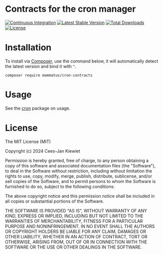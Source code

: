 # Contracts for the cron manager

[![Continuous Integration](https://github.com/MammatusPHP/cron-contracts/actions/workflows/ci.yml/badge.svg?event=push)](https://github.com/MammatusPHP/cron-contracts/actions/workflows/ci.yml)
[![Latest Stable Version](https://poser.pugx.org/mammatus/cron-contracts/v/stable.png)](https://packagist.org/packages/mammatus/cron-contracts)
[![Total Downloads](https://poser.pugx.org/mammatus/cron-contracts/downloads.png)](https://packagist.org/packages/mammatus/cron-contracts)
[![License](https://poser.pugx.org/mammatus/cron-contracts/license.png)](https://packagist.org/packages/mammatus/cron-contracts)

# Installation

To install via [Composer](http://getcomposer.org/), use the command below, it will automatically detect the latest version and bind it with `^`.

```
composer require mammatus/cron-contracts
```

# Usage

See the [cron](https://github.com/MammatusPHP/cron) package on usage.

# License

The MIT License (MIT)

Copyright (c) 2024 Cees-Jan Kiewiet

Permission is hereby granted, free of charge, to any person obtaining a copy
of this software and associated documentation files (the "Software"), to deal
in the Software without restriction, including without limitation the rights
to use, copy, modify, merge, publish, distribute, sublicense, and/or sell
copies of the Software, and to permit persons to whom the Software is
furnished to do so, subject to the following conditions:

The above copyright notice and this permission notice shall be included in all
copies or substantial portions of the Software.

THE SOFTWARE IS PROVIDED "AS IS", WITHOUT WARRANTY OF ANY KIND, EXPRESS OR
IMPLIED, INCLUDING BUT NOT LIMITED TO THE WARRANTIES OF MERCHANTABILITY,
FITNESS FOR A PARTICULAR PURPOSE AND NONINFRINGEMENT. IN NO EVENT SHALL THE
AUTHORS OR COPYRIGHT HOLDERS BE LIABLE FOR ANY CLAIM, DAMAGES OR OTHER
LIABILITY, WHETHER IN AN ACTION OF CONTRACT, TORT OR OTHERWISE, ARISING FROM,
OUT OF OR IN CONNECTION WITH THE SOFTWARE OR THE USE OR OTHER DEALINGS IN THE
SOFTWARE.

